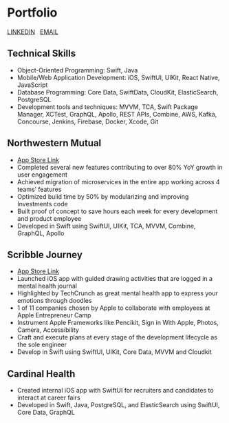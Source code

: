 # Portfolio

[LINKEDIN](https://www.linkedin.com/in/gdhubbardjr/)&nbsp;&nbsp;&nbsp;[EMAIL](mailto:gdhubbardjr@gmail.com)&nbsp;&nbsp;&nbsp;

## Technical Skills
- Object-Oriented Programming: Swift, Java
- Mobile/Web Application Development: iOS, SwiftUI, UIKit, React Native, JavaScript
- Database Programming: Core Data, SwiftData, CloudKit, ElasticSearch, PostgreSQL
- Development tools and techniques: MVVM, TCA, Swift Package Manager, XCTest, GraphQL, Apollo, REST APIs, Combine, AWS, Kafka, Concourse, Jenkins, Firebase, Docker, Xcode, Git

## Northwestern Mutual

- [App Store Link](https://apps.apple.com/us/app/northwestern-mutual/id1132579006)
- Completed several new features contributing to over 80% YoY growth in user engagement
- Achieved migration of microservices in the entire app working across 4 teams’ features
- Optimized build time by 50% by modularizing and improving Investments code
- Built proof of concept to save hours each week for every development and product employee
- Developed in Swift using SwiftUI, UIKit, TCA, MVVM, Combine, GraphQL, Apollo

## Scribble Journey

- [App Store Link](https://apps.apple.com/us/app/scribble-journey/id6443977146)
- Launched iOS app with guided drawing activities that are logged in a mental health journal
- Highlighted by TechCrunch as great mental health app to express your emotions through doodles
- 1 of 11 companies chosen by Apple to collaborate with employees at Apple Entrepreneur Camp
- Instrument Apple Frameworks like Pencikit, Sign in With Apple, Photos, Camera, Accessibility
- Craft and execute plans at every stage of the development lifecycle as the sole engineer
- Develop in Swift using SwiftUI, UIKit, Core Data, MVVM and Cloudkit

## Cardinal Health

- Created internal iOS app with SwiftUI for recruiters and candidates to interact at career fairs
- Developed in Swift, Java, PostgreSQL, and ElasticSearch using SwiftUI, Core Data, GraphQL
